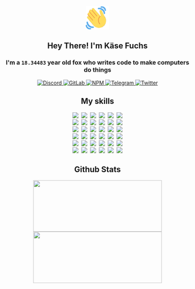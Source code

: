 <div><p align=center><img src=./resources/images/wave.gif width=64px height=64px></p><h2 align=center>Hey There! I'm Käse Fuchs</h2><h3 align=center>I'm a <code>18.34483</code> year old fox who writes code to make computers do things</h3><p align=center><a href=https://discord.com/users/507526681125322772><img alt=Discord src="https://img.shields.io/badge/Discord-5865F2?logo=discord&logoColor=white&style=flat-square#3f4cb89a92395061ef468575ab75f12d"> </a><a href=https://gitlab.com/kasefuchs><img alt=GitLab src="https://img.shields.io/badge/GitLab-330F63?logo=gitlab&logoColor=white&style=flat-square#3f4cb89a92395061ef468575ab75f12d"> </a><a href=https://npmjs.com/~kasefuchs><img alt=NPM src="https://img.shields.io/badge/NPM-CB3837?logo=npm&logoColor=white&style=flat-square#3f4cb89a92395061ef468575ab75f12d"> </a><a href=https://t.me/kasefuchs><img alt=Telegram src="https://img.shields.io/badge/Telegram-2CA5E0?logo=telegram&logoColor=white&style=flat-square#3f4cb89a92395061ef468575ab75f12d"> </a><a href=https://twitter.com/kasefuchs><img alt=Twitter src="https://img.shields.io/badge/Twitter-1DA1F2?logo=twitter&logoColor=white&style=flat-square#3f4cb89a92395061ef468575ab75f12d"></a></p><h2 align=center>My skills</h2><p align=center><a href=https://aws.amazon.com/ ><picture><source srcset="https://skillicons.dev/icons?i=aws&theme=dark#3f4cb89a92395061ef468575ab75f12d" media="(prefers-color-scheme: dark)"><source srcset="https://skillicons.dev/icons?i=aws&theme=light#3f4cb89a92395061ef468575ab75f12d" media="(prefers-color-scheme: light), (prefers-color-scheme: no-preference)"><img src="https://skillicons.dev/icons?i=aws&theme=light#3f4cb89a92395061ef468575ab75f12d"></picture></a>&nbsp;&nbsp;<a href=https://en.wikipedia.org/wiki/Bash_(Unix_shell)><picture><source srcset="https://skillicons.dev/icons?i=bash&theme=dark#3f4cb89a92395061ef468575ab75f12d" media="(prefers-color-scheme: dark)"><source srcset="https://skillicons.dev/icons?i=bash&theme=light#3f4cb89a92395061ef468575ab75f12d" media="(prefers-color-scheme: light), (prefers-color-scheme: no-preference)"><img src="https://skillicons.dev/icons?i=bash&theme=light#3f4cb89a92395061ef468575ab75f12d"></picture></a>&nbsp;&nbsp;<a href=https://discord.com/developers/docs><picture><source srcset="https://skillicons.dev/icons?i=bots&theme=dark#3f4cb89a92395061ef468575ab75f12d" media="(prefers-color-scheme: dark)"><source srcset="https://skillicons.dev/icons?i=bots&theme=light#3f4cb89a92395061ef468575ab75f12d" media="(prefers-color-scheme: light), (prefers-color-scheme: no-preference)"><img src="https://skillicons.dev/icons?i=bots&theme=light#3f4cb89a92395061ef468575ab75f12d"></picture></a>&nbsp;&nbsp;<a href=https://www.cloudflare.com/ ><picture><source srcset="https://skillicons.dev/icons?i=cloudflare&theme=dark#3f4cb89a92395061ef468575ab75f12d" media="(prefers-color-scheme: dark)"><source srcset="https://skillicons.dev/icons?i=cloudflare&theme=light#3f4cb89a92395061ef468575ab75f12d" media="(prefers-color-scheme: light), (prefers-color-scheme: no-preference)"><img src="https://skillicons.dev/icons?i=cloudflare&theme=light#3f4cb89a92395061ef468575ab75f12d"></picture></a>&nbsp;&nbsp;<a href=https://en.wikipedia.org/wiki/CSS><picture><source srcset="https://skillicons.dev/icons?i=css&theme=dark#3f4cb89a92395061ef468575ab75f12d" media="(prefers-color-scheme: dark)"><source srcset="https://skillicons.dev/icons?i=css&theme=light#3f4cb89a92395061ef468575ab75f12d" media="(prefers-color-scheme: light), (prefers-color-scheme: no-preference)"><img src="https://skillicons.dev/icons?i=css&theme=light#3f4cb89a92395061ef468575ab75f12d"></picture></a>&nbsp;&nbsp;<a href=https://www.docker.com/ ><picture><source srcset="https://skillicons.dev/icons?i=docker&theme=dark#3f4cb89a92395061ef468575ab75f12d" media="(prefers-color-scheme: dark)"><source srcset="https://skillicons.dev/icons?i=docker&theme=light#3f4cb89a92395061ef468575ab75f12d" media="(prefers-color-scheme: light), (prefers-color-scheme: no-preference)"><img src="https://skillicons.dev/icons?i=docker&theme=light#3f4cb89a92395061ef468575ab75f12d"></picture></a><br><a href=https://www.electronjs.org/ ><picture><source srcset="https://skillicons.dev/icons?i=electron&theme=dark#3f4cb89a92395061ef468575ab75f12d" media="(prefers-color-scheme: dark)"><source srcset="https://skillicons.dev/icons?i=electron&theme=light#3f4cb89a92395061ef468575ab75f12d" media="(prefers-color-scheme: light), (prefers-color-scheme: no-preference)"><img src="https://skillicons.dev/icons?i=electron&theme=light#3f4cb89a92395061ef468575ab75f12d"></picture></a>&nbsp;&nbsp;<a href=https://expressjs.com/ ><picture><source srcset="https://skillicons.dev/icons?i=express&theme=dark#3f4cb89a92395061ef468575ab75f12d" media="(prefers-color-scheme: dark)"><source srcset="https://skillicons.dev/icons?i=express&theme=light#3f4cb89a92395061ef468575ab75f12d" media="(prefers-color-scheme: light), (prefers-color-scheme: no-preference)"><img src="https://skillicons.dev/icons?i=express&theme=light#3f4cb89a92395061ef468575ab75f12d"></picture></a>&nbsp;&nbsp;<a href=https://www.figma.com/ ><picture><source srcset="https://skillicons.dev/icons?i=figma&theme=dark#3f4cb89a92395061ef468575ab75f12d" media="(prefers-color-scheme: dark)"><source srcset="https://skillicons.dev/icons?i=figma&theme=light#3f4cb89a92395061ef468575ab75f12d" media="(prefers-color-scheme: light), (prefers-color-scheme: no-preference)"><img src="https://skillicons.dev/icons?i=figma&theme=light#3f4cb89a92395061ef468575ab75f12d"></picture></a>&nbsp;&nbsp;<a href=https://firebase.google.com/ ><picture><source srcset="https://skillicons.dev/icons?i=firebase&theme=dark#3f4cb89a92395061ef468575ab75f12d" media="(prefers-color-scheme: dark)"><source srcset="https://skillicons.dev/icons?i=firebase&theme=light#3f4cb89a92395061ef468575ab75f12d" media="(prefers-color-scheme: light), (prefers-color-scheme: no-preference)"><img src="https://skillicons.dev/icons?i=firebase&theme=light#3f4cb89a92395061ef468575ab75f12d"></picture></a>&nbsp;&nbsp;<a href=https://flask.palletsprojects.com/ ><picture><source srcset="https://skillicons.dev/icons?i=flask&theme=dark#3f4cb89a92395061ef468575ab75f12d" media="(prefers-color-scheme: dark)"><source srcset="https://skillicons.dev/icons?i=flask&theme=light#3f4cb89a92395061ef468575ab75f12d" media="(prefers-color-scheme: light), (prefers-color-scheme: no-preference)"><img src="https://skillicons.dev/icons?i=flask&theme=light#3f4cb89a92395061ef468575ab75f12d"></picture></a>&nbsp;&nbsp;<a href=https://cloud.google.com/ ><picture><source srcset="https://skillicons.dev/icons?i=gcp&theme=dark#3f4cb89a92395061ef468575ab75f12d" media="(prefers-color-scheme: dark)"><source srcset="https://skillicons.dev/icons?i=gcp&theme=light#3f4cb89a92395061ef468575ab75f12d" media="(prefers-color-scheme: light), (prefers-color-scheme: no-preference)"><img src="https://skillicons.dev/icons?i=gcp&theme=light#3f4cb89a92395061ef468575ab75f12d"></picture></a><br><a href=https://git-scm.com/ ><picture><source srcset="https://skillicons.dev/icons?i=git&theme=dark#3f4cb89a92395061ef468575ab75f12d" media="(prefers-color-scheme: dark)"><source srcset="https://skillicons.dev/icons?i=git&theme=light#3f4cb89a92395061ef468575ab75f12d" media="(prefers-color-scheme: light), (prefers-color-scheme: no-preference)"><img src="https://skillicons.dev/icons?i=git&theme=light#3f4cb89a92395061ef468575ab75f12d"></picture></a>&nbsp;&nbsp;<a href=https://github.com/ ><picture><source srcset="https://skillicons.dev/icons?i=github&theme=dark#3f4cb89a92395061ef468575ab75f12d" media="(prefers-color-scheme: dark)"><source srcset="https://skillicons.dev/icons?i=github&theme=light#3f4cb89a92395061ef468575ab75f12d" media="(prefers-color-scheme: light), (prefers-color-scheme: no-preference)"><img src="https://skillicons.dev/icons?i=github&theme=light#3f4cb89a92395061ef468575ab75f12d"></picture></a>&nbsp;&nbsp;<a href=https://gitlab.com/ ><picture><source srcset="https://skillicons.dev/icons?i=gitlab&theme=dark#3f4cb89a92395061ef468575ab75f12d" media="(prefers-color-scheme: dark)"><source srcset="https://skillicons.dev/icons?i=gitlab&theme=light#3f4cb89a92395061ef468575ab75f12d" media="(prefers-color-scheme: light), (prefers-color-scheme: no-preference)"><img src="https://skillicons.dev/icons?i=gitlab&theme=light#3f4cb89a92395061ef468575ab75f12d"></picture></a>&nbsp;&nbsp;<a href=https://www.heroku.com/ ><picture><source srcset="https://skillicons.dev/icons?i=heroku&theme=dark#3f4cb89a92395061ef468575ab75f12d" media="(prefers-color-scheme: dark)"><source srcset="https://skillicons.dev/icons?i=heroku&theme=light#3f4cb89a92395061ef468575ab75f12d" media="(prefers-color-scheme: light), (prefers-color-scheme: no-preference)"><img src="https://skillicons.dev/icons?i=heroku&theme=light#3f4cb89a92395061ef468575ab75f12d"></picture></a>&nbsp;&nbsp;<a href=https://en.wikipedia.org/wiki/HTML><picture><source srcset="https://skillicons.dev/icons?i=html&theme=dark#3f4cb89a92395061ef468575ab75f12d" media="(prefers-color-scheme: dark)"><source srcset="https://skillicons.dev/icons?i=html&theme=light#3f4cb89a92395061ef468575ab75f12d" media="(prefers-color-scheme: light), (prefers-color-scheme: no-preference)"><img src="https://skillicons.dev/icons?i=html&theme=light#3f4cb89a92395061ef468575ab75f12d"></picture></a>&nbsp;&nbsp;<a href=https://en.wikipedia.org/wiki/JavaScript><picture><source srcset="https://skillicons.dev/icons?i=js&theme=dark#3f4cb89a92395061ef468575ab75f12d" media="(prefers-color-scheme: dark)"><source srcset="https://skillicons.dev/icons?i=js&theme=light#3f4cb89a92395061ef468575ab75f12d" media="(prefers-color-scheme: light), (prefers-color-scheme: no-preference)"><img src="https://skillicons.dev/icons?i=js&theme=light#3f4cb89a92395061ef468575ab75f12d"></picture></a><br><a href=https://en.wikipedia.org/wiki/Linux><picture><source srcset="https://skillicons.dev/icons?i=linux&theme=dark#3f4cb89a92395061ef468575ab75f12d" media="(prefers-color-scheme: dark)"><source srcset="https://skillicons.dev/icons?i=linux&theme=light#3f4cb89a92395061ef468575ab75f12d" media="(prefers-color-scheme: light), (prefers-color-scheme: no-preference)"><img src="https://skillicons.dev/icons?i=linux&theme=light#3f4cb89a92395061ef468575ab75f12d"></picture></a>&nbsp;&nbsp;<a href=https://mui.com/ ><picture><source srcset="https://skillicons.dev/icons?i=materialui&theme=dark#3f4cb89a92395061ef468575ab75f12d" media="(prefers-color-scheme: dark)"><source srcset="https://skillicons.dev/icons?i=materialui&theme=light#3f4cb89a92395061ef468575ab75f12d" media="(prefers-color-scheme: light), (prefers-color-scheme: no-preference)"><img src="https://skillicons.dev/icons?i=materialui&theme=light#3f4cb89a92395061ef468575ab75f12d"></picture></a>&nbsp;&nbsp;<a href=https://en.wikipedia.org/wiki/Markdown><picture><source srcset="https://skillicons.dev/icons?i=md&theme=dark#3f4cb89a92395061ef468575ab75f12d" media="(prefers-color-scheme: dark)"><source srcset="https://skillicons.dev/icons?i=md&theme=light#3f4cb89a92395061ef468575ab75f12d" media="(prefers-color-scheme: light), (prefers-color-scheme: no-preference)"><img src="https://skillicons.dev/icons?i=md&theme=light#3f4cb89a92395061ef468575ab75f12d"></picture></a>&nbsp;&nbsp;<a href=https://www.mongodb.com/ ><picture><source srcset="https://skillicons.dev/icons?i=mongodb&theme=dark#3f4cb89a92395061ef468575ab75f12d" media="(prefers-color-scheme: dark)"><source srcset="https://skillicons.dev/icons?i=mongodb&theme=light#3f4cb89a92395061ef468575ab75f12d" media="(prefers-color-scheme: light), (prefers-color-scheme: no-preference)"><img src="https://skillicons.dev/icons?i=mongodb&theme=light#3f4cb89a92395061ef468575ab75f12d"></picture></a>&nbsp;&nbsp;<a href=https://www.mysql.com/ ><picture><source srcset="https://skillicons.dev/icons?i=mysql&theme=dark#3f4cb89a92395061ef468575ab75f12d" media="(prefers-color-scheme: dark)"><source srcset="https://skillicons.dev/icons?i=mysql&theme=light#3f4cb89a92395061ef468575ab75f12d" media="(prefers-color-scheme: light), (prefers-color-scheme: no-preference)"><img src="https://skillicons.dev/icons?i=mysql&theme=light#3f4cb89a92395061ef468575ab75f12d"></picture></a>&nbsp;&nbsp;<a href=https://nextjs.org/ ><picture><source srcset="https://skillicons.dev/icons?i=nextjs&theme=dark#3f4cb89a92395061ef468575ab75f12d" media="(prefers-color-scheme: dark)"><source srcset="https://skillicons.dev/icons?i=nextjs&theme=light#3f4cb89a92395061ef468575ab75f12d" media="(prefers-color-scheme: light), (prefers-color-scheme: no-preference)"><img src="https://skillicons.dev/icons?i=nextjs&theme=light#3f4cb89a92395061ef468575ab75f12d"></picture></a><br><a href=https://nodejs.org/en/ ><picture><source srcset="https://skillicons.dev/icons?i=nodejs&theme=dark#3f4cb89a92395061ef468575ab75f12d" media="(prefers-color-scheme: dark)"><source srcset="https://skillicons.dev/icons?i=nodejs&theme=light#3f4cb89a92395061ef468575ab75f12d" media="(prefers-color-scheme: light), (prefers-color-scheme: no-preference)"><img src="https://skillicons.dev/icons?i=nodejs&theme=light#3f4cb89a92395061ef468575ab75f12d"></picture></a>&nbsp;&nbsp;<a href=https://www.postgresql.org/ ><picture><source srcset="https://skillicons.dev/icons?i=postgres&theme=dark#3f4cb89a92395061ef468575ab75f12d" media="(prefers-color-scheme: dark)"><source srcset="https://skillicons.dev/icons?i=postgres&theme=light#3f4cb89a92395061ef468575ab75f12d" media="(prefers-color-scheme: light), (prefers-color-scheme: no-preference)"><img src="https://skillicons.dev/icons?i=postgres&theme=light#3f4cb89a92395061ef468575ab75f12d"></picture></a>&nbsp;&nbsp;<a href=https://learn.microsoft.com/en-us/powershell/ ><picture><source srcset="https://skillicons.dev/icons?i=powershell&theme=dark#3f4cb89a92395061ef468575ab75f12d" media="(prefers-color-scheme: dark)"><source srcset="https://skillicons.dev/icons?i=powershell&theme=light#3f4cb89a92395061ef468575ab75f12d" media="(prefers-color-scheme: light), (prefers-color-scheme: no-preference)"><img src="https://skillicons.dev/icons?i=powershell&theme=light#3f4cb89a92395061ef468575ab75f12d"></picture></a>&nbsp;&nbsp;<a href=https://www.python.org/ ><picture><source srcset="https://skillicons.dev/icons?i=py&theme=dark#3f4cb89a92395061ef468575ab75f12d" media="(prefers-color-scheme: dark)"><source srcset="https://skillicons.dev/icons?i=py&theme=light#3f4cb89a92395061ef468575ab75f12d" media="(prefers-color-scheme: light), (prefers-color-scheme: no-preference)"><img src="https://skillicons.dev/icons?i=py&theme=light#3f4cb89a92395061ef468575ab75f12d"></picture></a>&nbsp;&nbsp;<a href=https://www.raspberrypi.org/ ><picture><source srcset="https://skillicons.dev/icons?i=raspberrypi&theme=dark#3f4cb89a92395061ef468575ab75f12d" media="(prefers-color-scheme: dark)"><source srcset="https://skillicons.dev/icons?i=raspberrypi&theme=light#3f4cb89a92395061ef468575ab75f12d" media="(prefers-color-scheme: light), (prefers-color-scheme: no-preference)"><img src="https://skillicons.dev/icons?i=raspberrypi&theme=light#3f4cb89a92395061ef468575ab75f12d"></picture></a>&nbsp;&nbsp;<a href=https://reactjs.org/ ><picture><source srcset="https://skillicons.dev/icons?i=react&theme=dark#3f4cb89a92395061ef468575ab75f12d" media="(prefers-color-scheme: dark)"><source srcset="https://skillicons.dev/icons?i=react&theme=light#3f4cb89a92395061ef468575ab75f12d" media="(prefers-color-scheme: light), (prefers-color-scheme: no-preference)"><img src="https://skillicons.dev/icons?i=react&theme=light#3f4cb89a92395061ef468575ab75f12d"></picture></a><br><a href=https://redux.js.org/ ><picture><source srcset="https://skillicons.dev/icons?i=redux&theme=dark#3f4cb89a92395061ef468575ab75f12d" media="(prefers-color-scheme: dark)"><source srcset="https://skillicons.dev/icons?i=redux&theme=light#3f4cb89a92395061ef468575ab75f12d" media="(prefers-color-scheme: light), (prefers-color-scheme: no-preference)"><img src="https://skillicons.dev/icons?i=redux&theme=light#3f4cb89a92395061ef468575ab75f12d"></picture></a>&nbsp;&nbsp;<a href=https://en.wikipedia.org/wiki/Regular_expression><picture><source srcset="https://skillicons.dev/icons?i=regex&theme=dark#3f4cb89a92395061ef468575ab75f12d" media="(prefers-color-scheme: dark)"><source srcset="https://skillicons.dev/icons?i=regex&theme=light#3f4cb89a92395061ef468575ab75f12d" media="(prefers-color-scheme: light), (prefers-color-scheme: no-preference)"><img src="https://skillicons.dev/icons?i=regex&theme=light#3f4cb89a92395061ef468575ab75f12d"></picture></a>&nbsp;&nbsp;<a href=https://en.wikipedia.org/wiki/Sass_(stylesheet_language)><picture><source srcset="https://skillicons.dev/icons?i=sass&theme=dark#3f4cb89a92395061ef468575ab75f12d" media="(prefers-color-scheme: dark)"><source srcset="https://skillicons.dev/icons?i=sass&theme=light#3f4cb89a92395061ef468575ab75f12d" media="(prefers-color-scheme: light), (prefers-color-scheme: no-preference)"><img src="https://skillicons.dev/icons?i=sass&theme=light#3f4cb89a92395061ef468575ab75f12d"></picture></a>&nbsp;&nbsp;<a href=https://www.typescriptlang.org/ ><picture><source srcset="https://skillicons.dev/icons?i=ts&theme=dark#3f4cb89a92395061ef468575ab75f12d" media="(prefers-color-scheme: dark)"><source srcset="https://skillicons.dev/icons?i=ts&theme=light#3f4cb89a92395061ef468575ab75f12d" media="(prefers-color-scheme: light), (prefers-color-scheme: no-preference)"><img src="https://skillicons.dev/icons?i=ts&theme=light#3f4cb89a92395061ef468575ab75f12d"></picture></a>&nbsp;&nbsp;<a href=https://unity.com/ ><picture><source srcset="https://skillicons.dev/icons?i=unity&theme=dark#3f4cb89a92395061ef468575ab75f12d" media="(prefers-color-scheme: dark)"><source srcset="https://skillicons.dev/icons?i=unity&theme=light#3f4cb89a92395061ef468575ab75f12d" media="(prefers-color-scheme: light), (prefers-color-scheme: no-preference)"><img src="https://skillicons.dev/icons?i=unity&theme=light#3f4cb89a92395061ef468575ab75f12d"></picture></a>&nbsp;&nbsp;<a href=https://workers.cloudflare.com/ ><picture><source srcset="https://skillicons.dev/icons?i=workers&theme=dark#3f4cb89a92395061ef468575ab75f12d" media="(prefers-color-scheme: dark)"><source srcset="https://skillicons.dev/icons?i=workers&theme=light#3f4cb89a92395061ef468575ab75f12d" media="(prefers-color-scheme: light), (prefers-color-scheme: no-preference)"><img src="https://skillicons.dev/icons?i=workers&theme=light#3f4cb89a92395061ef468575ab75f12d"></picture></a><br></p><h2 align=center>Github Stats</h2><p align=center><picture><source srcset="https://github-readme-stats-kasefuchs.vercel.app/api/?count_private=true&hide_border=true&hide_rank=true&line_height=20&hide_title=true&username=Kasefuchs&theme=dark#3f4cb89a92395061ef468575ab75f12d" media="(prefers-color-scheme: dark)"><source srcset="https://github-readme-stats-kasefuchs.vercel.app/api/?count_private=true&hide_border=true&hide_rank=true&line_height=20&hide_title=true&username=Kasefuchs&theme=light#3f4cb89a92395061ef468575ab75f12d" media="(prefers-color-scheme: light), (prefers-color-scheme: no-preference)"><img align=middle width=350 height=140 src="https://github-readme-stats-kasefuchs.vercel.app/api/?count_private=true&hide_border=true&hide_rank=true&line_height=20&hide_title=true&username=Kasefuchs&theme=light#3f4cb89a92395061ef468575ab75f12d"></picture><picture><source srcset="https://github-readme-stats-kasefuchs.vercel.app/api/top-langs/?count_private=true&hide_border=true&layout=compact&username=Kasefuchs&theme=dark#3f4cb89a92395061ef468575ab75f12d" media="(prefers-color-scheme: dark)"><source srcset="https://github-readme-stats-kasefuchs.vercel.app/api/top-langs/?count_private=true&hide_border=true&layout=compact&username=Kasefuchs&theme=light#3f4cb89a92395061ef468575ab75f12d" media="(prefers-color-scheme: light), (prefers-color-scheme: no-preference)"><img align=middle width=350 height=140 src="https://github-readme-stats-kasefuchs.vercel.app/api/top-langs/?count_private=true&hide_border=true&layout=compact&username=Kasefuchs&theme=light#3f4cb89a92395061ef468575ab75f12d"></picture></p><img src="https://hit.yhype.me/github/profile?user_id=64592097#3f4cb89a92395061ef468575ab75f12d" alt=""></div>